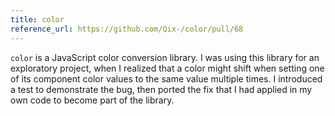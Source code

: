 ```yaml
---
title: color
reference_url: https://github.com/Qix-/color/pull/68
---
```

`color` is a JavaScript color conversion library. I was using this library for an exploratory project, when I realized that a color might shift when setting one of its component color values to the same value multiple times. I introduced a test to demonstrate the bug, then ported the fix that I had applied in my own code to become part of the library.
